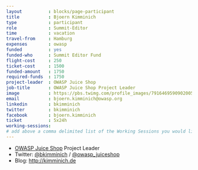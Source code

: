 ```yaml
---
layout          : blocks/page-participant
title           : Bjoern Kimminich
type            : participant
role            : Summit-Editor
time            : vacation
travel-from     : Hamburg
expenses        : owasp
funded          : yes
funded-who      : Summit Editor Fund
flight-cost     : 250
ticket-cost     : 1500
funded-amount   : 1750
required-funds  : 1750
project-leader  : OWASP Juice Shop
job-title       : OWASP Juice Shop Project Leader
image           : https://pbs.twimg.com/profile_images/791646959090200576/hHp8iliO_400x400.jpg
email           : bjoern.kimminich@owasp.org
linkedin        : bkimminich
twitter         : bkimminich
facebook        : bjoern.kimminich
ticket          : 5x24h
working-sessions:
# add above a comma delimited list of the Working Sessions you would like to attend (use the session's title)
---
```


* [OWASP Juice Shop](https://www.owasp.org/index.php/OWASP_Juice_Shop_Project) Project Leader
* Twitter: [@bkimminich](https://twitter.com/bkimminich) / [@owasp_juiceshop](https://twitter.com/owasp_juiceshop)
* Blog: <http://kimminich.de>
